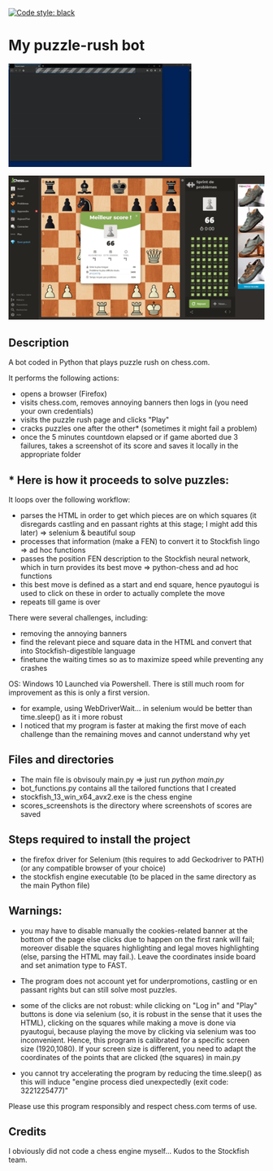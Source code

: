 [![Code style: black](https://img.shields.io/badge/code%20style-black-000000.svg)](https://github.com/psf/black)

# My puzzle-rush bot

![](https://github.com/Clement-Lelievre/puzzle_rush_bot/blob/main/youtube-video-gif.gif)   

![](https://github.com/Clement-Lelievre/puzzle_rush_bot/blob/main/scores_screenshots/2021-05-19_12-56-23.png)   

## Description 

A bot coded in Python that plays puzzle rush on chess.com.

It performs the following actions:
- opens a browser (Firefox)
- visits chess.com, removes annoying banners then logs in (you need your own credentials)
- visits the puzzle rush page and clicks "Play"
- cracks puzzles one after the other* (sometimes it might fail a problem)
- once the 5 minutes countdown elapsed or if game aborted due 3 failures, takes a screenshot of its score and saves it locally in the appropriate folder

## * Here is how it proceeds to solve puzzles:
It loops over the following workflow:
- parses the HTML in order to get which pieces are on which squares (it disregards castling and en passant rights at this stage; I might add this later) => selenium & beautiful soup
- processes that information (make a FEN) to convert it to Stockfish lingo => ad hoc functions
- passes the position FEN description to the Stockfish neural network, which in turn provides its best move => python-chess and ad hoc functions
- this best move is defined as a start and end square, hence pyautogui is used to click on these in order to actually complete the move
- repeats till game is over

There were several challenges, including:
- removing the annoying banners
- find the relevant piece and square data in the HTML and convert that into Stockfish-digestible language
- finetune the waiting times so as to maximize speed while preventing any crashes

OS: Windows 10
Launched via Powershell.
There is still much room for improvement as this is only a first version. 
- for example, using WebDriverWait... in selenium would be better than time.sleep() as it i more robust
- I noticed that my program is faster at making the first move of each challenge than the remaining moves and cannot understand why yet

## Files and directories

- The main file is obvisouly main.py => just run *python main.py*
- bot_functions.py contains all the tailored functions that I created
- stockfish_13_win_x64_avx2.exe is the chess engine
- scores_screenshots is the directory where screenshots of scores are saved

## Steps required to install the project

- the firefox driver for Selenium (this requires to add Geckodriver to PATH) (or any compatible browser of your choice)
- the stockfish engine executable (to be placed in the same directory as the main Python file)

## Warnings: 
- you may have to disable manually the cookies-related banner at the bottom of the page else clicks due to happen on the first rank will fail; moreover disable the squares highlighting and legal moves highlighting (else, parsing the HTML may fail.). Leave the coordinates inside board and set animation type to FAST.

- The program does not account yet for underpromotions, castling or en passant rights but can still solve most puzzles. 

- some of the clicks are not robust: while clicking on "Log in" and "Play" buttons is done via selenium (so, it is robust in the sense that it uses the HTML), clicking on the squares while making a move is done via pyautogui, because playing the move by clicking via selenium was too inconvenient.
Hence, this program is calibrated for a specific screen size (1920,1080). If your screen size is different, you need to adapt the coordinates of the points that are clicked (the squares) in main.py

- you cannot try accelerating the program by reducing the time.sleep() as this will induce "engine process died unexpectedly (exit code: 3221225477)"

Please use this program responsibly and respect chess.com terms of use.

## Credits

I obviously did not code a chess engine myself... Kudos to the Stockfish team.
